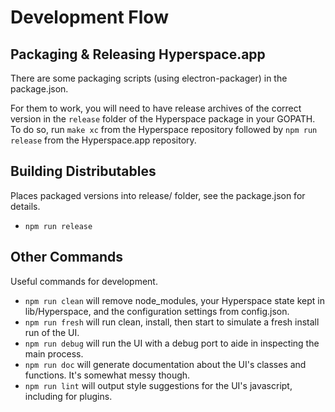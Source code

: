 # Development Flow

## Packaging & Releasing Hyperspace.app

There are some packaging scripts (using electron-packager) in the package.json.

For them to work, you will need to have release archives of the correct version
in the `release` folder of the Hyperspace package in your GOPATH. To do so, run `make
xc` from the Hyperspace repository followed by `npm run release` from the Hyperspace.app
repository.

## Building Distributables

Places packaged versions into release/ folder, see the package.json for details.

* `npm run release`

## Other Commands

Useful commands for development.

* `npm run clean`
will remove node_modules, your Hyperspace state kept in lib/Hyperspace, and the
configuration settings from config.json.
* `npm run fresh`
will run clean, install, then start to simulate a fresh install run of the UI.
* `npm run debug`
will run the UI with a debug port to aide in inspecting the main process.
* `npm run doc`
will generate documentation about the UI's classes and functions. It's somewhat
messy though.
* `npm run lint`
will output style suggestions for the UI's javascript, including for plugins.

